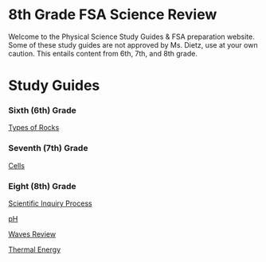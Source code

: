 # 8th Grade FSA Science Review

Welcome to the Physical Science Study Guides & FSA preparation website. Some of these study guides are not approved by Ms. Dietz, use at your own caution.
This entails content from 6th, 7th, and 8th grade.

# Study Guides

### Sixth (6th) Grade
[Types of Rocks](https://vintheruler1.github.io/dietzphysicalscience.github.io/rocks)


### Seventh (7th) Grade
[Cells](treee)


### Eight (8th) Grade
[Scientific Inquiry Process](EEEEE)

[pH](aaa)

[Waves Review](https://youtube.com)

[Thermal Energy](https://youtube.com)

